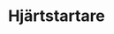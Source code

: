 ---
title: 'Hjärtstartare'
symbol_image: 'symbols/insats/60.svg'
weight: 60
card: true
card_color: 'bg-symbol-green'
---